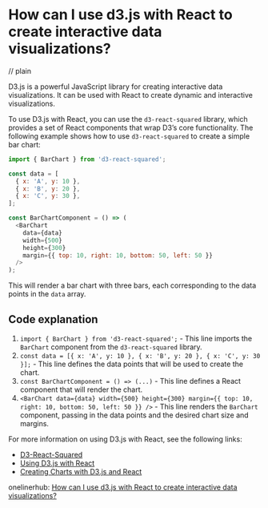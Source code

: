 # How can I use d3.js with React to create interactive data visualizations?
// plain

D3.js is a powerful JavaScript library for creating interactive data visualizations. It can be used with React to create dynamic and interactive visualizations.

To use D3.js with React, you can use the `d3-react-squared` library, which provides a set of React components that wrap D3’s core functionality. The following example shows how to use `d3-react-squared` to create a simple bar chart:

```js
import { BarChart } from 'd3-react-squared';

const data = [
  { x: 'A', y: 10 },
  { x: 'B', y: 20 },
  { x: 'C', y: 30 },
];

const BarChartComponent = () => (
  <BarChart
    data={data}
    width={500}
    height={300}
    margin={{ top: 10, right: 10, bottom: 50, left: 50 }}
  />
);
```

This will render a bar chart with three bars, each corresponding to the data points in the `data` array.

## Code explanation


1. `import { BarChart } from 'd3-react-squared';` - This line imports the `BarChart` component from the `d3-react-squared` library.
2. `const data = [{ x: 'A', y: 10 }, { x: 'B', y: 20 }, { x: 'C', y: 30 }];` - This line defines the data points that will be used to create the chart.
3. `const BarChartComponent = () => (...)` - This line defines a React component that will render the chart.
4. `<BarChart data={data} width={500} height={300} margin={{ top: 10, right: 10, bottom: 50, left: 50 }} />` - This line renders the `BarChart` component, passing in the data points and the desired chart size and margins.

For more information on using D3.js with React, see the following links:

- [D3-React-Squared](https://github.com/bgrsquared/d3-react-squared)
- [Using D3.js with React](https://medium.com/@Elijah_Meeks/interactive-applications-with-react-d3-e71d39fef9d)
- [Creating Charts with D3.js and React](https://www.sitepoint.com/creating-charts-with-d3-js-and-react/)

onelinerhub: [How can I use d3.js with React to create interactive data visualizations?](https://onelinerhub.com/javascript-d3/how-can-i-use-d--js-with-react-to-create-interactive-data-visualizations)